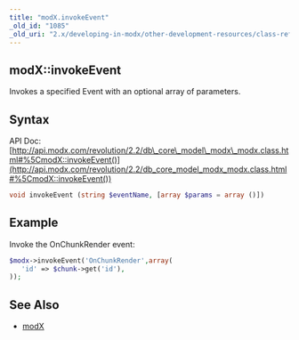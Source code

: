```yaml
---
title: "modX.invokeEvent"
_old_id: "1085"
_old_uri: "2.x/developing-in-modx/other-development-resources/class-reference/modx/modx.invokeevent"
---
```


## modX::invokeEvent

Invokes a specified Event with an optional array of parameters.

## Syntax

API Doc: [http://api.modx.com/revolution/2.2/db\_core\_model\_modx\_modx.class.html#%5CmodX::invokeEvent()](http://api.modx.com/revolution/2.2/db_core_model_modx_modx.class.html#%5CmodX::invokeEvent())

``` php
void invokeEvent (string $eventName, [array $params = array ()])
```

## Example

Invoke the OnChunkRender event:

``` php
$modx->invokeEvent('OnChunkRender',array(
   'id' => $chunk->get('id'),
));
```

## See Also

- [modX](extending-modx/core-model/modx "modX")
